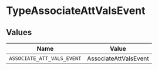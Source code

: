 # TypeAssociateAttValsEvent


## Values

| Name                       | Value                      |
| -------------------------- | -------------------------- |
| `ASSOCIATE_ATT_VALS_EVENT` | AssociateAttValsEvent      |